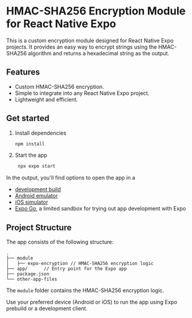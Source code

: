 # HMAC-SHA256 Encryption Module for React Native Expo

This is a custom encryption module designed for React Native Expo projects. It provides an easy way to encrypt strings using the HMAC-SHA256 algorithm and returns a hexadecimal string as the output.

## Features
- Custom HMAC-SHA256 encryption.
- Simple to integrate into any React Native Expo project.
- Lightweight and efficient.



## Get started

1. Install dependencies

   ```bash
   npm install
   ```

2. Start the app

   ```bash
    npx expo start
   ```

In the output, you'll find options to open the app in a

- [development build](https://docs.expo.dev/develop/development-builds/introduction/)
- [Android emulator](https://docs.expo.dev/workflow/android-studio-emulator/)
- [iOS simulator](https://docs.expo.dev/workflow/ios-simulator/)
- [Expo Go](https://expo.dev/go), a limited sandbox for trying out app development with Expo



## Project Structure
The app consists of the following structure:
```
.
├── module
│   ├── expo-encryption // HMAC-SHA256 encryption logic
├── app/      // Entry point for the Expo app
├── package.json
└── other-app-files
```

The `module` folder contains the HMAC-SHA256 encryption logic.


Use your preferred device (Android or iOS) to run the app using Expo prebuild or a development client.

